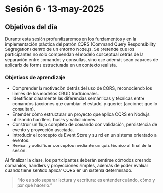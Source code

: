 # Sesión 6 · 13-may-2025

## Objetivos del día

Durante esta sesión profundizaremos en los fundamentos y en la implementación práctica del patrón CQRS (Command Query Responsibility Segregation) dentro de un entorno Node.js. Se pretende que los participantes no solo comprendan el modelo conceptual detrás de la separación entre comandos y consultas, sino que además sean capaces de aplicarlo de forma estructurada en un contexto realista.

### Objetivos de aprendizaje

* Comprender la motivación detrás del uso de CQRS, reconociendo los límites de los modelos CRUD tradicionales.
* Identificar claramente las diferencias semánticas y técnicas entre comandos (acciones que cambian el estado) y queries (acciones que lo consultan).
* Entender cómo estructurar un proyecto que aplica CQRS en Node.js utilizando handlers, buses y validaciones.
* Construir un flujo completo de comando con validación, persistencia de evento y proyección asociada.
* Introducir el concepto de Event Store y su rol en un sistema orientado a eventos.
* Revisar y solidificar conceptos mediante un quiz técnico al final de la sesión.

Al finalizar la clase, los participantes deberán sentirse cómodos creando comandos, handlers y proyecciones simples, además de poder evaluar cuándo tiene sentido aplicar CQRS en un sistema determinado.

> “No es solo separar lectura y escritura: es entender cuándo, cómo y por qué hacerlo.”
